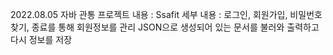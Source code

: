 2022.08.05 자바 관통 프로젝트
내용 : Ssafit
세부 내용 : 
  로그인, 회원가입, 비밀번호 찾기, 종료를 통해 회원정보를 관리
  JSON으로 생성되어 있는 문서를 불러와 출력하고 다시 정보를 저장
